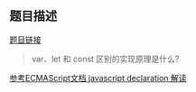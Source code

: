  
 
 
## 题目描述
[题目链接](https://github.com/Advanced-Frontend/Daily-Interview-Question/issues/133)
> var、let 和 const 区别的实现原理是什么?

[参考ECMAScript文档 javascript declaration 解读](../../JavaScript/javascript-declaration.md)